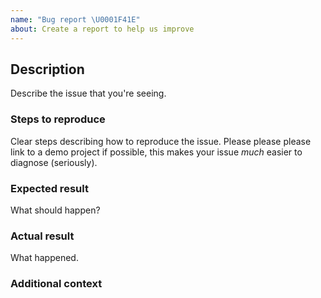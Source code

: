 ```yaml
---
name: "Bug report \U0001F41E"
about: Create a report to help us improve
---
```


## Description

Describe the issue that you're seeing.

### Steps to reproduce

Clear steps describing how to reproduce the issue. Please please please link to
a demo project if possible, this makes your issue _much_ easier to diagnose
(seriously).

### Expected result

What should happen?

### Actual result

What happened.

### Additional context
